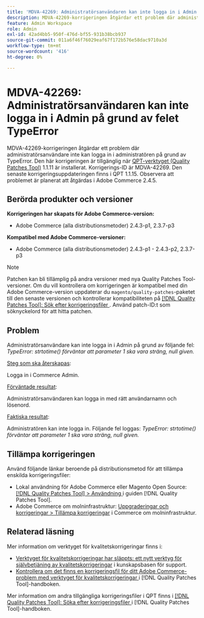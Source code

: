 ```yaml
---
title: 'MDVA-42269: Administratörsanvändaren kan inte logga in i Admin på grund av felet TypeError'
description: MDVA-42269-korrigeringen åtgärdar ett problem där administratörsanvändare inte kan logga in i administratören på grund av TypeError. Den här korrigeringen är tillgänglig när [QPT-verktyget (Quality Patches Tool)](https://experienceleague.adobe.com/en/docs/commerce-operations/tools/quality-patches-tool/quality-patches-tool-to-self-serve-quality-patches) 1.1.11 är installerat.  Korrigerings-ID är MDVA-42269.  Den senaste korrigeringsuppdateringen finns i QPT 1.1.15. Observera att problemet är planerat att åtgärdas i Adobe Commerce 2.4.5.
feature: Admin Workspace
role: Admin
exl-id: 42ad4bb5-950f-476d-bf55-931b38bcb937
source-git-commit: 011a6f46f76029eaf67f172b576e58dac9710a3d
workflow-type: tm+mt
source-wordcount: '416'
ht-degree: 0%

---
```


# MDVA-42269: Administratörsanvändaren kan inte logga in i Admin på grund av felet TypeError

MDVA-42269-korrigeringen åtgärdar ett problem där administratörsanvändare inte kan logga in i administratören på grund av TypeError. Den här korrigeringen är tillgänglig när [QPT-verktyget (Quality Patches Tool)](https://experienceleague.adobe.com/en/docs/commerce-operations/tools/quality-patches-tool/quality-patches-tool-to-self-serve-quality-patches) 1.1.11 är installerat.  Korrigerings-ID är MDVA-42269.  Den senaste korrigeringsuppdateringen finns i QPT 1.1.15. Observera att problemet är planerat att åtgärdas i Adobe Commerce 2.4.5.

## Berörda produkter och versioner

**Korrigeringen har skapats för Adobe Commerce-version:**

* Adobe Commerce (alla distributionsmetoder) 2.4.3-p1, 2.3.7-p3

**Kompatibel med Adobe Commerce-versioner:**

* Adobe Commerce (alla distributionsmetoder) 2.4.3-p1 - 2.4.3-p2, 2.3.7-p3

>[!NOTE]
>
>Patchen kan bli tillämplig på andra versioner med nya Quality Patches Tool-versioner. Om du vill kontrollera om korrigeringen är kompatibel med din Adobe Commerce-version uppdaterar du `magento/quality-patches`-paketet till den senaste versionen och kontrollerar kompatibiliteten på [[!DNL Quality Patches Tool]: Sök efter korrigeringsfiler ](https://experienceleague.adobe.com/en/docs/commerce-operations/tools/quality-patches-tool/quality-patches-tool-to-self-serve-quality-patches). Använd patch-ID:t som söknyckelord för att hitta patchen.

## Problem

Administratörsanvändare kan inte logga in i Admin på grund av följande fel: *TypeError: strtotime() förväntar att parameter 1 ska vara sträng, null given.*

<u>Steg som ska återskapas</u>:

Logga in i Commerce Admin.

<u>Förväntade resultat</u>:

Administratörsanvändaren kan logga in med rätt användarnamn och lösenord.

<u>Faktiska resultat</u>:

Administratören kan inte logga in. Följande fel loggas: *TypeError: strtotime() förväntar att parameter 1 ska vara sträng, null given.*

## Tillämpa korrigeringen

Använd följande länkar beroende på distributionsmetod för att tillämpa enskilda korrigeringsfiler:

* Lokal användning för Adobe Commerce eller Magento Open Source: [[!DNL Quality Patches Tool] > Användning ](/help/tools/quality-patches-tool/usage.md) i guiden [!DNL Quality Patches Tool].
* Adobe Commerce om molninfrastruktur: [Uppgraderingar och korrigeringar > Tillämpa korrigeringar](https://experienceleague.adobe.com/docs/commerce-cloud-service/user-guide/develop/upgrade/apply-patches.html) i Commerce om molninfrastruktur.

## Relaterad läsning

Mer information om verktyget för kvalitetskorrigeringar finns i:

* [Verktyget för kvalitetskorrigeringar har släppts: ett nytt verktyg för självbetjäning av kvalitetskorrigeringar](https://experienceleague.adobe.com/en/docs/commerce-operations/tools/quality-patches-tool/quality-patches-tool-to-self-serve-quality-patches) i kunskapsbasen för support.
* [Kontrollera om det finns en korrigeringsfil för ditt Adobe Commerce-problem med verktyget för kvalitetskorrigeringar ](/help/tools/quality-patches-tool/patches-available-in-qpt/check-patch-for-magento-issue-with-magento-quality-patches.md) i [!DNL Quality Patches Tool]-handboken.

Mer information om andra tillgängliga korrigeringsfiler i QPT finns i [[!DNL Quality Patches Tool]: Söka efter korrigeringsfiler ](https://experienceleague.adobe.com/tools/commerce-quality-patches/index.html) i [!DNL Quality Patches Tool]-handboken.
